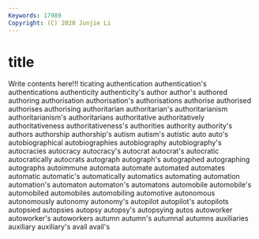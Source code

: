 ```yaml
---
Keywords: 17989
Copyright: (C) 2020 Junjie Li
---
```


# title

Write contents here!!!
ticating 
authentication 
authentication's 
authentications 
authenticity 
authenticity's 
author
author's 
authored 
authoring 
authorisation 
authorisation's 
authorisations 
authorise 
authorised 
authorises 
authorising
authoritarian 
authoritarian's 
authoritarianism 
authoritarianism's 
authoritarians 
authoritative 
authoritatively 
authoritativeness 
authoritativeness's 
authorities
authority 
authority's 
authors 
authorship 
authorship's 
autism 
autism's 
autistic 
auto 
auto's
autobiographical 
autobiographies 
autobiography 
autobiography's 
autocracies 
autocracy 
autocracy's 
autocrat 
autocrat's 
autocratic
autocratically 
autocrats 
autograph 
autograph's 
autographed 
autographing 
autographs 
autoimmune 
automata 
automate
automated 
automates 
automatic 
automatic's 
automatically 
automatics 
automating 
automation 
automation's 
automaton
automaton's 
automatons 
automobile 
automobile's 
automobiled 
automobiles 
automobiling 
automotive 
autonomous 
autonomously
autonomy 
autonomy's 
autopilot 
autopilot's 
autopilots 
autopsied 
autopsies 
autopsy 
autopsy's 
autopsying
autos 
autoworker 
autoworker's 
autoworkers 
autumn 
autumn's 
autumnal 
autumns 
auxiliaries 
auxiliary
auxiliary's 
avail 
avail's 
